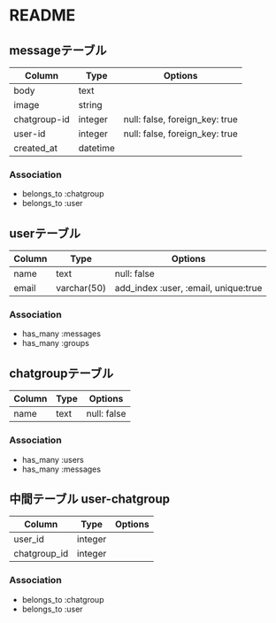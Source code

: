 # README

## messageテーブル

|Column|Type|Options|
|------|----|-------|
|body|text|
|image|string|
|chatgroup-id|integer|null: false, foreign_key: true|
|user-id|integer|null: false, foreign_key: true|
|created_at|datetime|
### Association
- belongs_to :chatgroup
- belongs_to :user

## userテーブル

|Column|Type|Options|
|------|----|-------|
|name|text|null: false|
|email|varchar(50)|add_index :user, :email, unique:true|
### Association
- has_many :messages
- has_many :groups


## chatgroupテーブル
|Column|Type|Options|
|------|----|-------|
|name|text|null: false|
### Association
- has_many :users
- has_many :messages


## 中間テーブル user-chatgroup
|Column|Type|Options|
|------|----|-------|
|user_id|integer||
|chatgroup_id|integer||
### Association
- belongs_to :chatgroup
- belongs_to :user

